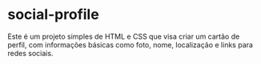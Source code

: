 # social-profile
Este é um projeto simples de HTML e CSS que visa criar um cartão de perfil, com informações básicas como foto, nome, localização e links para redes sociais.
